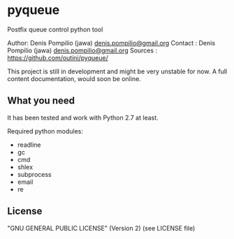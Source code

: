 pyqueue
=======

Postfix queue control python tool

Author: Denis Pompilio (jawa) <denis.pompilio@gmail.org>
Contact : Denis Pompilio (jawa) <denis.pompilio@gmail.org>
Sources : https://github.com/outini/pyqueue/

This project is still in development and might be very unstable for now.
A full content documentation, would soon be online.

What you need
-------------

It has been tested and work with Python 2.7 at least.

Required python modules:
* readline
* gc
* cmd
* shlex
* subprocess
* email
* re

License
-------

"GNU GENERAL PUBLIC LICENSE" (Version 2) (see LICENSE file)
